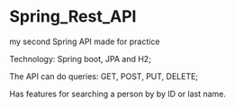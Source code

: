 # Spring_Rest_API
my second Spring API made for practice

Technology: Spring boot, JPA and H2;

The API can do queries: GET, POST, PUT, DELETE;

Has features for searching a person by by ID or last name.
